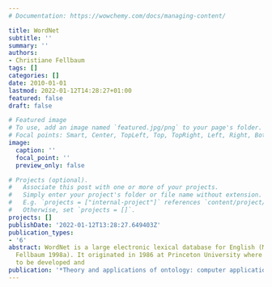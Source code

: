 ```yaml
---
# Documentation: https://wowchemy.com/docs/managing-content/

title: WordNet
subtitle: ''
summary: ''
authors:
- Christiane Fellbaum
tags: []
categories: []
date: 2010-01-01
lastmod: 2022-01-12T14:28:27+01:00
featured: false
draft: false

# Featured image
# To use, add an image named `featured.jpg/png` to your page's folder.
# Focal points: Smart, Center, TopLeft, Top, TopRight, Left, Right, BottomLeft, Bottom, BottomRight.
image:
  caption: ''
  focal_point: ''
  preview_only: false

# Projects (optional).
#   Associate this post with one or more of your projects.
#   Simply enter your project's folder or file name without extension.
#   E.g. `projects = ["internal-project"]` references `content/project/deep-learning/index.md`.
#   Otherwise, set `projects = []`.
projects: []
publishDate: '2022-01-12T13:28:27.649403Z'
publication_types:
- '6'
abstract: WordNet is a large electronic lexical database for English (Miller 1995,
  Fellbaum 1998a). It originated in 1986 at Princeton University where it continues
  to be developed and
publication: '*Theory and applications of ontology: computer applications*'
---
```

